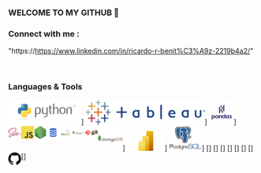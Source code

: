 ### WELCOME TO MY GITHUB 👋

<!--
**RRbenitez77/RRbenitez77** is a ✨ _special_ ✨ repository 



#- 🔭 Always thinking of the next big Idea
#- 🌱 Looking for new project to get my Keyboard Dirty
#- 👯 Looking to Collaborate with others (Teamwork makes the Dream work)
#- 🤔 2022 Goal to Work at an advanced Company 
#- 💬 creating ways to challange myself
#- 📫 ricardoramonb@outlook.com
#- 😄 Sonrisa
-->

### Connect with me :

"https://https://www.linkedin.com/in/ricardo-r-benit%C3%A9z-2219b4a2/" 
  <i class="icon-linkedin"></i>
</a>

<br />

### Languages & Tools

 
<img src="https://github.com/RRbenitez77/RRbenitez77/blob/main/python-logo-master-v3-TM.png" height="50"/>]
<img src="https://github.com/RRbenitez77/RRbenitez77/blob/main/Tableau_Logo.png" height="50" >]
<img src="https://github.com/RRbenitez77/RRbenitez77/blob/main/pandas-logo-300.png" height="50">]
<img src="https://github.com/RRbenitez77/RRbenitez77/blob/main/mongodb.png" height="50">] 
<img src="https://github.com/RRbenitez77/RRbenitez77/blob/main/powerBI.png" height="40">]
<img src="https://github.com/RRbenitez77/RRbenitez77/blob/main/postgresSQL.png" height="50">]
          [<img align="left" alt="Sass" width="26px" src="https://raw.githubusercontent.com/github/explore/80688e429a7d4ef2fca1e82350fe8e3517d3494d/topics/sass/sass.png" />]
 [<img align="left" alt="JavaScript" width="26px" src="https://raw.githubusercontent.com/github/explore/80688e429a7d4ef2fca1e82350fe8e3517d3494d/topics/javascript/javascript.png" />]
 [<img align="left" alt="Node.js" width="26px" src="https://raw.githubusercontent.com/github/explore/80688e429a7d4ef2fca1e82350fe8e3517d3494d/topics/nodejs/nodejs.png" />]
 [<img align="left" alt="SQL" width="26px" src="https://raw.githubusercontent.com/github/explore/80688e429a7d4ef2fca1e82350fe8e3517d3494d/topics/sql/sql.png" />]
 [<img align="left" alt="MySQL" width="26px" src="https://raw.githubusercontent.com/github/explore/80688e429a7d4ef2fca1e82350fe8e3517d3494d/topics/mysql/mysql.png" />]
 [<img align="left" alt="MongoDB" width="26px" src="https://raw.githubusercontent.com/github/explore/80688e429a7d4ef2fca1e82350fe8e3517d3494d/topics/mongodb/mongodb.png" />]
 [<img align="left" alt="Git" width="26px" src="https://raw.githubusercontent.com/github/explore/80688e429a7d4ef2fca1e82350fe8e3517d3494d/topics/git/git.png" />]
 [<img align="left" alt="GitHub" width="26px" src="https://raw.githubusercontent.com/github/explore/78df643247d429f6cc873026c0622819ad797942/topics/github/github.png" />]
 
